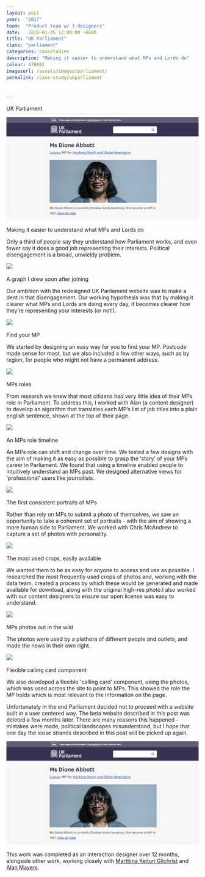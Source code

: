 ```yaml
---
layout: post
year:  "2017"
team:  "Product team w/ 3 designers"
date:   2018-01-05 12:00:00 -0600
title: "UK Parliament"
class: "parliament"
categories: casestudies
description: "Making it easier to understand what MPs and Lords do"
colour: 4700B2
imagesurl: /assets/images/parliament/
permalink: /case-study/ukparliament


---
```


<div class="image-contain parliament"><p class="caption">UK Parliament</p>

<div class="screen"><img src="../assets/images/home/parliament-homepage.png"></div>
<p class="caption">Making it easier to understand what MPs and Lords do</p>
</div>

Only a third of people say they understand how Parliament works, and even fewer say it does a good job representing their interests. Political disengagement is a broad, unwieldy problem. 

<div class="image-contain"><div class="no-screen"><img src="{{page.imagesurl}}graph-sketch-small.jpg"></div>
<p class="caption">A graph I drew soon after joining</p>
</div>


Our ambition with the redesigned UK Parliament website was to make a dent in that disengagement. Our working hypothesis was that by making it clearer what MPs and Lords are doing every day, it becomes clearer how they’re representing your interests (or not!).

<div class="image-contain"><div class="screen"><img src="{{page.imagesurl}}Find-MP-prototype.png"></div>
<p class="caption">Find your MP</p>
</div>

We started by designing an easy way for you to find your MP. Postcode made sense for most, but we also included a few other ways, such as by region, for people who might not have a permanent address. 

<div class="image-contain"><div class="no-screen"><img src="{{page.imagesurl}}roles-sentence.png"></div>
<p class="caption">MPs roles</p>
</div>


From research we knew that most citizens had very little idea of their MPs role in Parliament. To address this, I worked with Alan (a content designer) to develop an algorithm that translates each MP’s list of job titles into a plain english sentence, shown at the top of their page. 

<div class="image-contain"><div class="screen"><img src="{{page.imagesurl}}new-roles-page.png"></div>
<p class="caption">An MPs role timeline</p>
</div>


An MPs role can shift and change over time. We tested a few designs with the aim of making it as easy as possible to grasp the ‘story’ of your MPs career in Parliament. We found that using a timeline enabled people to intuitively understand an MPs past. We designed alternative views for ‘professional’ users like journalists.



<div class="image-contain"><div class="no-screen"><img src="{{page.imagesurl}}Mpsportraits1.png"></div>
<p class="caption">The first consistent portraits of MPs</p>
</div>

Rather than rely on MPs to submit a photo of themselves, we saw an opportunity to take a coherent set of portraits - with the aim of showing a more human side to Parliament. We worked with Chris McAndrew to capture a set of photos with personality.

<div class="image-contain"><div class="screen"><img src="{{page.imagesurl}}cropped-downloads.png"></div>
<p class="caption">The most used crops, easily available</p>
</div>

We wanted them to be as easy for anyone to access and use as possible. I researched the most frequently used crops of photos and, working with the data team, created a process by which these would be generated and made available for download, along with the original high-res photo.I also worked with our content designers to ensure our open license was easy to understand. 

<div class="image-contain"><div class="no-screen"><img src="{{page.imagesurl}}MPs-photos-in-use.jpg"></div>
<p class="caption">MPs photos out in the wild</p>
</div>

The photos were used by a plethora of different people and outlets, and made the news in their own right.


<div class="image-contain"><div class="screen"><img src="{{page.imagesurl}}calling-card-component.png"></div>
<p class="caption">Flexible calling card component</p>
</div>

We also developed a flexible 'calling card' component, using the photos, which was used across the site to point to MPs. This showed the role the MP holds which is most relevant to the information on the page.

Unfortunately in the end Parliament decided not to proceed with a website built in a user centered way. The beta website described in this post was deleted a few months later. There are many reasons this happened - mistakes were made, political landscapes misunderstood, but I hope that one day the loose strands described in this post will be picked up again. 

<div class="image-contain parliament">
<div class="screen"><img src="../assets/images/home/parliament-homepage.png"></div>
</div>


<p class="colophon">This work was completed as an interaction designer over 12 months, alongside other work, working closely with <a href="https://www.linkedin.com/in/marttiina-keituri-gilchrist-33641251/">Marttiina Keituri Gilchrist</a> and <a href="https://www.linkedin.com/in/alan-mayers-71849813a/"> Alan Mayers</a>.</p>

